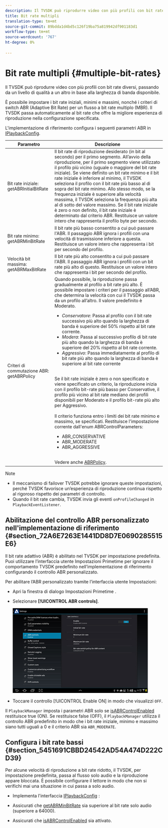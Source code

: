 ```yaml
---
description: Il TVSDK può riprodurre video con più profili con bit rate diversi, passando da un livello di qualità a un altro in base alla larghezza di banda disponibile.
title: Bit rate multipli
translation-type: tm+mt
source-git-commit: 89bdda1d4bd5c126f19ba75a819942df901183d1
workflow-type: tm+mt
source-wordcount: '767'
ht-degree: 0%

---
```



# Bit rate multipli {#multiple-bit-rates}

Il TVSDK può riprodurre video con più profili con bit rate diversi, passando da un livello di qualità a un altro in base alla larghezza di banda disponibile.

È possibile impostare i bit rate iniziali, minimi e massimi, nonché i criteri di switch ABR (Adaptive Bit Rate) per un flusso a bit rate multiplo (MBR). Il TVSDK passa automaticamente al bit rate che offre la migliore esperienza di riproduzione nella configurazione specificata.

L&#39;implementazione di riferimento configura i seguenti parametri ABR in [IPlaybackConfig](https://help.adobe.com/en_US/primetime/api/reference_implementation/android/javadoc/com/adobe/primetime/reference/config/IPlaybackConfig.html).

| Parametro | Descrizione |
|--- |--- |
| Bit rate iniziale:  getABRInitialBitRate | Il bit rate di riproduzione desiderato (in bit al secondo) per il primo segmento. All’avvio della riproduzione, per il primo segmento viene utilizzato il profilo più vicino (uguale o maggiore del bit rate iniziale).  Se viene definito un bit rate minimo e il bit rate iniziale è inferiore al minimo, il TVSDK seleziona il profilo con il bit rate più basso al di sopra del bit rate minimo. Allo stesso modo, se la frequenza iniziale è superiore alla velocità massima, il TVSDK seleziona la frequenza più alta al di sotto del valore massimo. Se il bit rate iniziale è zero o non definito, il bit rate iniziale è determinato dal criterio ABR.  Restituisce un valore intero che rappresenta il profilo byte per secondo. |
| Bit rate minimo:  getABRMinBitRate | Il bit rate più basso consentito a cui può passare l&#39;ABR. Il passaggio ABR ignora i profili con una velocità di trasmissione inferiore a questa. Restituisce un valore intero che rappresenta i bit per secondo del profilo. |
| Velocità bit massima:  getABRMaxBitRate | Il bit rate più alto consentito a cui può passare l&#39;ABR. Il passaggio ABR ignora i profili con un bit rate più alto di questo. Restituisce un valore intero che rappresenta i bit per secondo del profilo. |
| Criteri di commutazione ABR:  getABRPolicy | Quando possibile, la riproduzione passa gradualmente al profilo a bit rate più alto. È possibile impostare i criteri per il passaggio all’ABR, che determina la velocità con cui il TVSDK passa da un profilo all’altro. Il valore predefinito è Moderato. <ul><li>*Conservatore*: Passa al profilo con il bit rate successivo più alto quando la larghezza di banda è superiore del 50% rispetto al bit rate corrente. </li><li>*Modera*: Passa al successivo profilo di bit rate più alto quando la larghezza di banda è superiore del 20% rispetto al bit rate corrente.</li><li>*Aggressivo*: Passa immediatamente al profilo di bit rate più alto quando la larghezza di banda è superiore al bit rate corrente</li></ul><br/>Se il bit rate iniziale è zero o non specificato e viene specificato un criterio, la riproduzione inizia con il profilo bit-rate più basso per Conservative, il profilo più vicino al bit rate mediano dei profili disponibili per Moderato e il profilo bit-rate più alto per Aggressivo.<br/><br/>Il criterio funziona entro i limiti dei bit rate minimo e massimo, se specificati.  Restituisce l&#39;impostazione corrente dall&#39;enum ABRControlParameters: <ul><li>ABR_CONSERVATIVE</li><li>ABR_MODERATE </li><li>ABR_AGGRESSIVE</li></ul><br>Vedere anche  [ABRPolicy](https://help.adobe.com/en_US/primetime/api/psdk/javadoc/com/adobe/mediacore/ABRControlParameters.ABRPolicy.html). |

>[!NOTE]
>
>* Il meccanismo di failover TVSDK potrebbe ignorare queste impostazioni, perché TVSDK favorisce un’esperienza di riproduzione continua rispetto al rigoroso rispetto dei parametri di controllo.
>* Quando il bit rate cambia, TVSDK invia gli eventi `onProfileChanged` in `PlaybackEventListener`.


## Abilitazione del controllo ABR personalizzato nell&#39;implementazione di riferimento {#section_72A6E7263E1441DD8D7E0690285515E6}

Il bit rate adattivo (ABR) è abilitato nel TVSDK per impostazione predefinita. Puoi utilizzare l’interfaccia utente Impostazioni Primetime per ignorare il comportamento TVSDK predefinito nell’implementazione di riferimento configurando il controllo ABR personalizzato.

Per abilitare l’ABR personalizzato tramite l’interfaccia utente Impostazioni:

* Apri la finestra di dialogo Impostazioni Primetime .
* Selezionare **[!UICONTROL ABR controls]**.

   ![](assets/abr-configuration.jpg)

* Toccare il controllo [!UICONTROL Enable ON] in modo che visualizzi `OFF`.

Il `PlaybackManager` imposta i parametri ABR solo se [isABRControlEnabled](https://help.adobe.com/en_US/primetime/api/reference_implementation/android/javadoc/com/adobe/primetime/reference/config/IPlaybackConfig.html) restituisce true (ON). Se restituisce false (OFF), il `PlaybackManager` utilizza il controllo ABR predefinito in modo che i bit rate iniziale, minimo e massimo siano tutti uguali a 0 e il criterio ABR sia `ABR_MODERATE`.

## Configura i bit rate bassi {#section_5451691CBBD24542AD54A474D222CD39}

Per alcune velocità di riproduzione a bit rate ridotto, il TVSDK, per impostazione predefinita, passa al flusso solo audio e la riproduzione appare bloccata. È possibile configurare il lettore in modo che non si verifichi mai una situazione in cui passa a solo audio.

* Implementa l&#39;interfaccia [IPlaybackConfig](https://help.adobe.com/en_US/primetime/api/reference_implementation/android/javadoc/com/adobe/primetime/reference/config/IPlaybackConfig.html) :

* Assicurati che [getABRMinBitRate](https://help.adobe.com/en_US/primetime/api/reference_implementation/android/javadoc/com/adobe/primetime/reference/config/IPlaybackConfig.html#getABRMinBitRate()) sia superiore al bit rate solo audio (superiore a 64000).
* Assicurati che [isABRControlEnabled](https://help.adobe.com/en_US/primetime/api/reference_implementation/android/javadoc/com/adobe/primetime/reference/config/IPlaybackConfig.html#isABRControlEnabled()) sia attivato.
